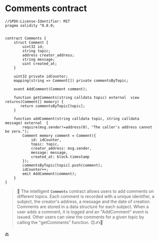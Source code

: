 
# **Comments contract**

```solidity
//SPDX-License-Identifier: MIT
pragma solidity ^0.8.0;


contract Comments {
    struct Comment {
        uint32 id;
        string topic;
        address creator_address;
        string message;
        uint created_at;
    }

    uint32 private idCounter;
    mapping(string => Comment[]) private commentsByTopic;
        
    event AddComment(Comment comment);

    function getComments(string calldata topic) external  view returns(Comment[] memory) {
       return commentsByTopic[topic];
    }

    function addComment(string calldata topic, string calldata message) external  {
        require(msg.sender!=address(0), "The caller's address cannot be zero.");
        Comment memory comment = Comment({
            id: idCounter,
            topic: topic,
            creator_address: msg.sender,
            message: message,
            created_at: block.timestamp
        });
        commentsByTopic[topic].push(comment);
        idCounter++;
        emit AddComment(comment);
    }
}
```

>📝 The intelligent **`Comments`** contract allows users to add comments on different topics. Each comment is recorded with a unique identifier, a subject, the creator's address, a message and the date of creation. Comments are stored in a data structure for each subject. When a user adds a comment, it is logged and an "AddComment" event is issued. Other users can view the comments for a given topic by calling the "getComments" function. 😊✍️💬


[🔙](../README.md)
